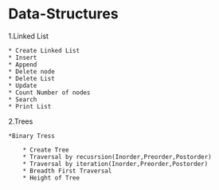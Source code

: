# Data-Structures
1.Linked List

    * Create Linked List
    * Insert
    * Append
    * Delete node
    * Delete List
    * Update
    * Count Number of nodes
    * Search
    * Print List

2.Trees
    
    *Binary Tress
        
        * Create Tree
        * Traversal by recusrsion(Inorder,Preorder,Postorder)
        * Traversal by iteration(Inorder,Preorder,Postorder)
        * Breadth First Traversal
        * Height of Tree
        
        
